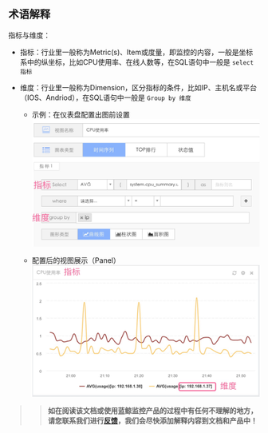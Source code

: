 ## 术语解释

指标与维度：

  - 指标：行业里一般称为Metric(s)、Item或度量，即监控的内容，一般是坐标系中的纵坐标，比如CPU使用率、在线人数等，在SQL语句中一般是 `select 指标`

  - 维度：行业里一般称为Dimension，区分指标的条件，比如IP、主机名或平台（IOS、Andriod），在SQL语句中一般是 `Group by 维度`

    - 示例：在仪表盘配置出图前设置
    ![](../media/dashboard_panel_set.jpg)

    - 配置后的视图展示（Panel）
    ![](../media/dashboard_panel.jpg)

>> **如在阅读该文档或使用蓝鲸监控产品的过程中有任何不理解的地方，请您联系我们进行[反馈]()，我们会尽快添加解释内容到文档和产品中！**
